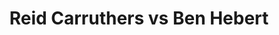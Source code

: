 ---
title: Reid Carruthers vs Ben Hebert
player1:
  name: Carruthers, Reid
  percent: 81
  wins: 2
  losses: 2
player2:
  name: Hebert, Ben
  percent: 94
  wins: 2
  losses: 2
games:
- player1:
    team: MB
    position: Second
    percent: 92
    win: 1
    loss: 0
  player2:
    team: AB
    position: Lead
    percent: 100
    win: 0
    loss: 1
  event: Brier
  year: 2011
  draw: Round Robin(14)
  score: MB 5 - AB 1
- player1:
    team: MB
    position: Second
    percent: 82
    win: 1
    loss: 0
  player2:
    team: AB
    position: Lead
    percent: 90
    win: 0
    loss: 1
  event: Brier
  year: 2013
  draw: Round Robin(2)
  score: AB 4 - MB 5
- player1:
    team: MB
    position: Fourth
    percent: 73
    win: 0
    loss: 1
  player2:
    team: AB
    position: Lead
    percent: 90
    win: 1
    loss: 0
  event: Brier
  year: 2015
  draw: Round Robin(16)
  score: AB 8 - MB 7
- player1:
    team: MB
    position: Third
    percent: 80
    win: 0
    loss: 1
  player2:
    team: AB
    position: Lead
    percent: 98
    win: 1
    loss: 0
  event: Brier
  year: 2019
  draw: Pool(16)
  score: MB 5 - AB 6
- player1:
    team: STO
    position: Second
    percent: 84
    win: 0
    loss: 1
  player2:
    team: MAR
    position: Lead
    percent: 90
    win: 1
    loss: 0
  event: Trials (Men)
  year: 2013
  draw: Round Robin(4)
  score: STO 5 - MAR 6
- player1:
    team: Carr
    position: Fourth
    percent: 89
    win: 0
    loss: 1
  player2:
    team: Koe
    position: Lead
    percent: 95
    win: 1
    loss: 0
  event: Trials (Men)
  year: 2017
  draw: Round Robin(5)
  score: Carr 5 - Koe 6
---